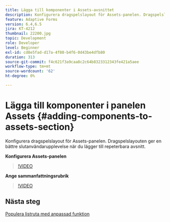 ```yaml
---
title: Lägga till komponenter i Assets-avsnittet
description: Konfigurera dragspelslayout för Assets-panelen. Dragspelslayouten ger en bättre slutanvändarupplevelse när du lägger till repeterbara avsnitt.
feature: Adaptive Forms
version: 6.4,6.5
jira: KT-4212
thumbnail: 22200.jpg
topic: Development
role: Developer
level: Beginner
exl-id: cd8e5fad-d17a-4f80-b4f6-0d43be4dfb80
duration: 313
source-git-commit: f4c621f3a9caa8c2c64b8323312343fe421a5aee
workflow-type: tm+mt
source-wordcount: '62'
ht-degree: 0%

---
```


# Lägga till komponenter i panelen Assets {#adding-components-to-assets-section}

Konfigurera dragspelslayout för Assets-panelen. Dragspelslayouten ger en bättre slutanvändarupplevelse när du lägger till repeterbara avsnitt.

**Konfigurera Assets-panelen**

>[!VIDEO](https://video.tv.adobe.com/v/22200?quality=12&learn=on)

**Ange sammanfattningsrubrik**
>[!VIDEO](https://video.tv.adobe.com/v/28387?quality=12&learn=on)

## Nästa steg

[Populera listruta med anpassad funktion](./using-custom-functions-and-code-editor.md)
